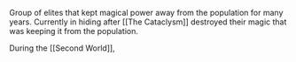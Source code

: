 Group of elites that kept magical power away from the population for many years. Currently in hiding after [[The Cataclysm]] destroyed their magic that was keeping it from the population.

During the [[Second World]], 
